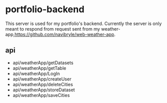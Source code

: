 # portfolio-backend

This server is used for my portfolio's backend. Currently the server is only meant to respond from request sent from my weather-app,https://github.com/navibryle/web-weather-app.
## api
  - api/weatherApp/getDatasets
  - api/weatherApp/getTable
  - api/weatherApp/LogIn
  - api/weatherApp/createUser
  - api/weatherApp/deleteCities
  - api/weatherApp/storeDataset
  - api/weatherApp/saveCities

